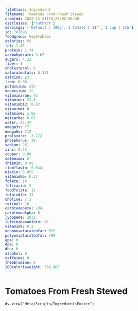 ```yaml
---
fileClass: Ingredient
filename: Tomatoes From Fresh Stewed
created: 2024-12-21T19:27:02-06:00
cssclasses: ['nutFact']
servings: ['Default | 100g','1 tomato | 114','1 cup | 255']
id: 787695
foodgroup: Vegetables
calories: 59
fat: 1.83
protein: 1.74
carbohydrate: 9.67
sugars: 4.22
fiber: 1
cholesterol: 0
saturatedfats: 0.371
calcium: 23
iron: 0.96
potassium: 233
magnesium: 12
vitaminarae: 42
vitaminc: 21.3
vitaminb12: 0.02
vitamind: 0
vitamine: 1.06
netcarbs: 8.67
water: 85.47
omega3s: 77
omega6s: 712
pralscore: -3.272
phosphorus: 38
sodium: 261
zinc: 0.23
copper: 0.09
selenium: 2
thiamin: 0.08
riboflavin: 0.044
niacin: 0.855
vitaminb6: 0.17
folate: 14
folicacid: 3
foodfolate: 11
folatedfe: 17
choline: 7.3
retinol: 18
carotenebeta: 294
carotenealpha: 0
lycopene: 2832
luteinzeaxanthin: 94
vitamink: 6.2
monounsaturatedfat: 532
polyunsaturatedfat: 789
epa: 0
dpa: 0
dha: 0
alcohol: 0
caffeine: 0
theobromine: 0
200calorieweight: 338.983
---
```


# Tomatoes From Fresh Stewed

```dataviewjs
dv.view("Meta/Scripts/IngredientsFooter")
```